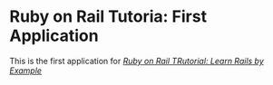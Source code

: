 # Ruby on Rail Tutoria: First Application

This is the first application for [*Ruby on Rail TRutorial: Learn Rails by Example*](http://railstutorial.org/)